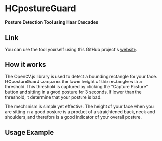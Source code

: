 # HCpostureGuard

#### **Posture Detection Tool using Haar Cascades**

## Link

You can use the tool yourself using this GitHub project's [website](https://timliang4.github.io/HCpostureGuard/).

## How it works

The OpenCV.js library is used to detect a bounding rectangle for your face. HCpostureGuard compares the lower height of this rectangle with a threshold. This threshold is captured by clicking the "Capture Posture" button and sitting in a good posture for 3 seconds. If lower than the threshold, it determine that your posture is bad. 

The mechanism is simple yet effective. The height of your face when you are sitting in a good posture is a product of a straightened back, neck and shoulders, and therefore is a good indicator of your overall posture. 

## Usage Example
